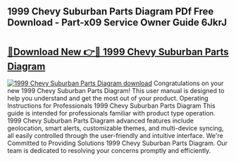 ## 1999 Chevy Suburban Parts Diagram PDf Free Download - Part-x09 Service Owner Guide 6JkrJ

# <h2><a href="http://dfhbuz.blite.top/?on=1999+Chevy+Suburban+Parts+Diagram">🔗Download New 👉🔴 1999 Chevy Suburban Parts Diagram</a></h2>

[![1999 Chevy Suburban Parts Diagram download](https://i.imgur.com/lujVjoI.png)](http://dfhbuz.blite.top/?on=1999+Chevy+Suburban+Parts+Diagram)
Congratulations on your new 1999 Chevy Suburban Parts Diagram! This user manual is designed to help you understand and get the most out of your product. Operating Instructions for Professionals 1999 Chevy Suburban Parts Diagram This guide is intended for professionals familiar with product type operation. 1999 Chevy Suburban Parts Diagram advanced features include geolocation, smart alerts, customizable themes, and multi-device syncing, all easily controlled through the user-friendly and intuitive interface. We're Committed to Providing Solutions 1999 Chevy Suburban Parts Diagram. Our team is dedicated to resolving your concerns promptly and efficiently.
